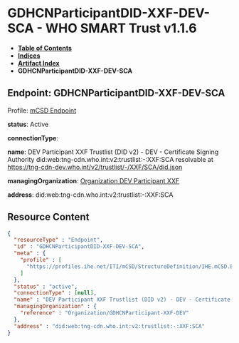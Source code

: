 # GDHCNParticipantDID-XXF-DEV-SCA - WHO SMART Trust v1.1.6

* [**Table of Contents**](toc.md)
* [**Indices**](indices.md)
* [**Artifact Index**](artifacts.md)
* **GDHCNParticipantDID-XXF-DEV-SCA**

## Endpoint: GDHCNParticipantDID-XXF-DEV-SCA

Profile: [mCSD Endpoint](https://profiles.ihe.net/ITI/mCSD/4.0.0/StructureDefinition-IHE.mCSD.Endpoint.html)

**status**: Active

**connectionType**: 

**name**: DEV Participant XXF Trustlist (DID v2) - DEV - Certificate Signing Authority did:web:tng-cdn.who.int:v2:trustlist:-:XXF:SCA resolvable at https://tng-cdn-dev.who.int/v2/trustlist/-/XXF/SCA/did.json

**managingOrganization**: [Organization DEV Participant XXF](Organization-GDHCNParticipant-XXF-DEV.md)

**address**: did:web:tng-cdn.who.int:v2:trustlist:-:XXF:SCA



## Resource Content

```json
{
  "resourceType" : "Endpoint",
  "id" : "GDHCNParticipantDID-XXF-DEV-SCA",
  "meta" : {
    "profile" : [
      "https://profiles.ihe.net/ITI/mCSD/StructureDefinition/IHE.mCSD.Endpoint"
    ]
  },
  "status" : "active",
  "connectionType" : [null],
  "name" : "DEV Participant XXF Trustlist (DID v2) - DEV - Certificate Signing Authority\ndid:web:tng-cdn.who.int:v2:trustlist:-:XXF:SCA\nresolvable at https://tng-cdn-dev.who.int/v2/trustlist/-/XXF/SCA/did.json",
  "managingOrganization" : {
    "reference" : "Organization/GDHCNParticipant-XXF-DEV"
  },
  "address" : "did:web:tng-cdn.who.int:v2:trustlist:-:XXF:SCA"
}

```
